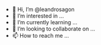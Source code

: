 - 👋 Hi, I’m @leandrosagon
- 👀 I’m interested in ...
- 🌱 I’m currently learning ...
- 💞️ I’m looking to collaborate on ...
- 📫 How to reach me ...

<!---
leandrosagon/leandrosagon is a ✨ special ✨ repository because its `README.md` (this file) appears on your GitHub profile.
You can click the Preview link to take a look at your changes.
--->
